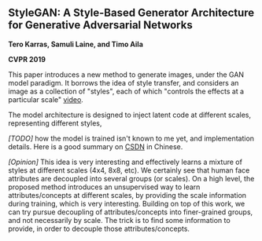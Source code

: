 ## StyleGAN: A Style-Based Generator Architecture for Generative Adversarial Networks
**Tero Karras, Samuli Laine, and Timo Aila**

**CVPR 2019**

This paper introduces a new method to generate images, under the GAN model paradigm. It borrows the idea of style transfer, and considers an image as a collection of "styles", each of which "controls the effects at a particular scale" [video]([https://www.youtube.com/watch?v=kSLJriaOumA](https://youtu.be/kSLJriaOumA?t=68)).

The model architecture is designed to inject latent code at different scales, representing different styles, 

*[TODO]* how the model is trained isn't known to me yet, and implementation details. Here is a good summary on [CSDN](https://blog.csdn.net/weixin_43135178/article/details/116331140) in Chinese.

*[Opinion]* This idea is very interesting and effectively learns a mixture of styles at different scales (4x4, 8x8, etc). We certainly see that human face attributes are decoupled into several groups (or scales). On a high level, the proposed method introduces an unsupervised way to learn attributes/concepts at different scales, by providing the scale information during training, which is very interesting. Building on top of this work, we can try pursue decoupling of attributes/concepts into finer-grained groups, and not necessarily by scale. The trick is to find some information to provide, in order to decouple those attributes/concepts.

